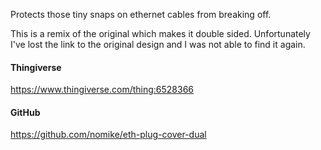 Protects those tiny snaps on ethernet cables from breaking off.

This is a remix of the original which makes it double sided.
Unfortunately I've lost the link to the original design and I was not able to find it again.

#### Thingiverse

<https://www.thingiverse.com/thing:6528366>

#### GitHub

<https://github.com/nomike/eth-plug-cover-dual>
